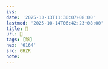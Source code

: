 ```yaml
---
ivs:
date: '2025-10-13T11:30:07+08:00'
lastmod: '2025-10-14T06:42:23+08:00'
title: 󰤡
url: 󰤡
tags: [慤]
hex: '6164'
src: GHZR
note:
---
```

